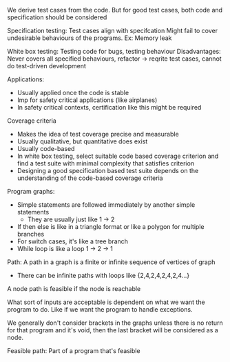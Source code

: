 We derive test cases from the code. But for good test cases, both code and specification should be considered

Specification testing: Test cases align with specifcation
	Might fail to cover undesirable behaviours of the programs. Ex: Memory leak

White box testing: Testing code for bugs, testing behaviour
	Disadvantages: Never covers all specified behaviours, refactor -> reqrite test cases, cannot do test-driven development

Applications:
- Usually applied once the code is stable
- Imp for safety critical applications (like airplanes)
- In safety critical contexts, certification like this might be required

Coverage criteria
- Makes the idea of test coverage precise and measurable
- Usually qualitative, but quantitative does exist
- Usually code-based
- In white box testing, select suitable code based coverage criterion and find a test suite with minimal complexity that satisfies criterion
- Designing a good specification based test suite depends on the understanding of the code-based coverage criteria

Program graphs:
- Simple statements are followed immediately by another simple statements
	- They are usually just like 1 -> 2
- If then else is like in a triangle format or like a polygon for multiple branches
- For switch cases, it's like a tree branch
- While loop is like a loop 1 -> 2 -> 1

Path: A path in a graph is a finite or infinite sequence of vertices of graph
- There can be infinite paths with loops like {2,4,2,4,2,4,2,4...}

A node path is feasible if the node is reachable

What sort of inputs are acceptable is dependent on what we want the program to do. Like if we want the program to handle exceptions.

We generally don't consider brackets in the graphs unless there is no return for that program and it's void, then the last bracket will be considered as a node.

Feasible path: Part of a program that's feasible

